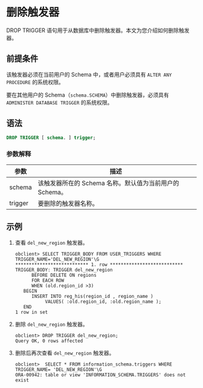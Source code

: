 删除触发器 
==========================

DROP TRIGGER 语句用于从数据库中删除触发器。本文为您介绍如何删除触发器。

前提条件 
-------------------------

该触发器必须在当前用户的 Schema 中，或者用户必须具有 `ALTER ANY PROCEDURE` 的系统权限。

要在其他用户的 Schema（`schema.SCHEMA`）中删除触发器，必须具有 `ADMINISTER DATABASE TRIGGER` 的系统权限。

语法 
-----------------------

```sql
DROP TRIGGER [ schema. ] trigger;
```



### 参数解释 



|   参数    |                 描述                  |
|---------|-------------------------------------|
| schema  | 该触发器所在的 Schema 名称。默认值为当前用户的 Schema。 |
| trigger | 要删除的触发器名称。                          |



示例 
-----------------------

1. 查看 `del_new_region` 触发器。

   ```unknow
   obclient> SELECT TRIGGER_BODY FROM USER_TRIGGERS WHERE TRIGGER_NAME='DEL_NEW_REGION'\G
   *************************** 1. row ***************************
   TRIGGER_BODY: TRIGGER del_new_region
         BEFORE DELETE ON regions
         FOR EACH ROW
         WHEN (old.region_id >3)
      BEGIN
         INSERT INTO reg_his(region_id , region_name )
              VALUES( :old.region_id, :old.region_name );
      END
   1 row in set
   ```

   

2. 删除 `del_new_region` 触发器。

   ```unknow
   obclient> DROP TRIGGER del_new_region;
   Query OK, 0 rows affected
   ```

   

3. 删除后再次查看 `del_new_region` 触发器。

   ```unknow
   obclient>  SELECT * FROM information_schema.triggers WHERE TRIGGER_NAME= 'DEL_NEW_REGION'\G
   ORA-00942: table or view 'INFORMATION_SCHEMA.TRIGGERS' does not exist
   ```

   



